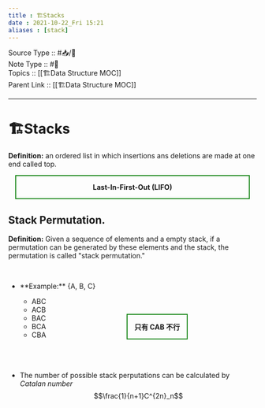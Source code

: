 ```yaml
---
title : 🏗Stacks
date : 2021-10-22_Fri 15:21
aliases : [stack]
---
```

Source Type :: #📥/📄 <br>
Note Type :: #📝 <br>
Topics :: [[🏗Data Structure MOC]]<br>
Parent Link :: [[🏗Data Structure MOC]]<br>

---
# 🏗Stacks

**Definition:** an ordered list in which insertions ans deletions are made at one end called top.

<p style="font-weight: bold; margin: 1em; padding: 1em; border: 0.2em solid forestGreen; text-align: center;">
Last-In-First-Out (LIFO)
</p>

## Stack Permutation.

**Definition:** Given a sequence of elements and a empty stack, if a permutation can be generated by these elements and the stack, the permutation is called "stack permutation."

<br>
<div style="float: left;">
	<ul> 
		<li>
			**Example:** {A, B, C}
		</li>
		<ul>
			<li>
				ABC
			</li>
			<li>
				ACB
			</li>
			<li>
				BAC
			</li>
			<li>
				BCA
			</li>
			<li>
				CBA
			</li>
		</ul>
	</ul>
</div>

<br><br><br>
<div style="font-weight: bold; padding: 1em; border: 0.2em solid forestGreen;float: right; margin-right: 10em;">
	只有 CAB 不行
</div>
<br><br><br><br><br><br>

+ The number of possible stack perputations can be calculated by *Catalan number*
$$\frac{1}{n+1}C^{2n}_n$$
